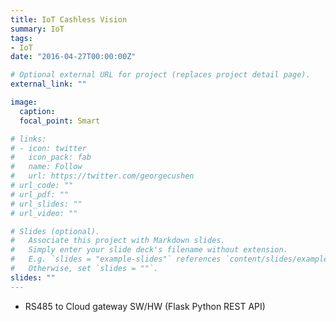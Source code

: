 ```yaml
---
title: IoT Cashless Vision
summary: IoT 
tags:
- IoT
date: "2016-04-27T00:00:00Z"

# Optional external URL for project (replaces project detail page).
external_link: ""

image:
  caption:
  focal_point: Smart

# links:
# - icon: twitter
#   icon_pack: fab
#   name: Follow
#   url: https://twitter.com/georgecushen
# url_code: ""
# url_pdf: ""
# url_slides: ""
# url_video: ""

# Slides (optional).
#   Associate this project with Markdown slides.
#   Simply enter your slide deck's filename without extension.
#   E.g. `slides = "example-slides"` references `content/slides/example-slides.md`.
#   Otherwise, set `slides = ""`.
slides: ""
---
```


- RS485 to Cloud gateway SW/HW (Flask Python REST API)